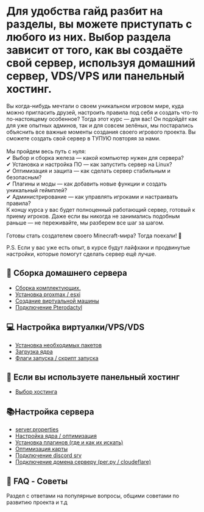 # Для удобства гайд разбит на разделы, вы можете приступать с любого из них. Выбор раздела зависит от того, как вы создаёте свой сервер, используя домашний сервер, VDS/VPS или панельный хостинг.

Вы когда-нибудь мечтали о своем уникальном игровом мире, куда можно пригласить друзей, настроить правила под себя и создать что-то по-настоящему особенное? Тогда этот курс — для вас! Он подойдёт как для уже опытных админов, так и для совсем зелёных, мы постарались объяснить все важные моменты создания своего игрового проекта. Вы сможете создать свой сервер в ТУПУЮ повторяя за нами.<br><br>
Мы пройдем весь путь с нуля:<br>
✔ Выбор и сборка железа — какой компьютер нужен для сервера?<br>
✔ Установка и настройка ПО — как запустить сервер на Linux?<br>
✔ Оптимизация и защита — как сделать сервер стабильным и безопасным?<br>
✔ Плагины и моды — как добавить новые функции и создать уникальный геймплей?<br>
✔ Администрирование — как управлять игроками и настраивать правила?<br>
К концу курса у вас будет полноценный работающий сервер, готовый к приему игроков. Даже если вы никогда не занимались подобным раньше — не переживайте, мы разберем все шаг за шагом.<br><br>
Готовы стать создателем своего Minecraft-мира? Тогда поехали! 🚀

P.S. Если у вас уже есть опыт, в курсе будут лайфхаки и продвинутые настройки, которые помогут сделать сервер ещё лучше.

## 🧱 Сборка домашнего сервера
- [Сборка комплектующих.](Russian/BuildServer/Build.md)
- [Установка proxmax / esxi](Russian/BuildServer/ProxmoxVMwareESXi.md)
- [Создание виртуальной машины](Russian/BuildServer/VirtualMachine.md)
- [Подключение Pterodactyl](Russian/BuildServer/Pterodactyl.md)

## 💻 Настройка виртуалки/VPS/VDS
- [Установка необходимых пакетов]()
- [Загрузка ядра]()
- [Флаги запуска / скрипт запуска]()

## 🎲 Если вы используете панельный хостинг
- [Выбор хостинга]()

## 📚Настройка сервера
- [server.properties]()
- [Настройка ядра / оптимизация]()
- [Установка плагинов (где и как их искать)]()
- [Оптимизация карты]()
- [Подключение discord srv]()
- [Подключение домена серверу (рег.ру / cloudeflare)]()

## 🔎 FAQ - Советы
Раздел с ответами на популярные вопросы, общими советами по развитию проекта и т.д
